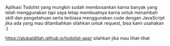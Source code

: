 Aplikasi Todolist yang mungkin sudah membosankan karna banyak yang telah menggunakan
tapi saya tetap membuatnya karna untuk menambah skill dan pengetahuan serta terbiasa menggunakan code dengan JavaScript
jika ada yang mau ditambahkan silahkan untuk request, bisa kami usahakan :)


https://alubaidillah.github.io/todolist-app/
silahkan jika mau lihat-lihat
